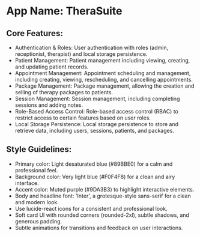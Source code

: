 # **App Name**: TheraSuite

## Core Features:

- Authentication & Roles: User authentication with roles (admin, receptionist, therapist) and local storage persistence.
- Patient Management: Patient management including viewing, creating, and updating patient records.
- Appointment Management: Appointment scheduling and management, including creating, viewing, rescheduling, and cancelling appointments.
- Package Management: Package management, allowing the creation and selling of therapy packages to patients.
- Session Management: Session management, including completing sessions and adding notes.
- Role-Based Access Control: Role-based access control (RBAC) to restrict access to certain features based on user roles.
- Local Storage Persistence: Local storage persistence to store and retrieve data, including users, sessions, patients, and packages.

## Style Guidelines:

- Primary color: Light desaturated blue (#89BBE0) for a calm and professional feel.
- Background color: Very light blue (#F0F4F8) for a clean and airy interface.
- Accent color: Muted purple (#9DA3B3) to highlight interactive elements.
- Body and headline font: 'Inter', a grotesque-style sans-serif for a clean and modern look.
- Use lucide-react icons for a consistent and professional look.
- Soft card UI with rounded corners (rounded-2xl), subtle shadows, and generous padding.
- Subtle animations for transitions and feedback on user interactions.